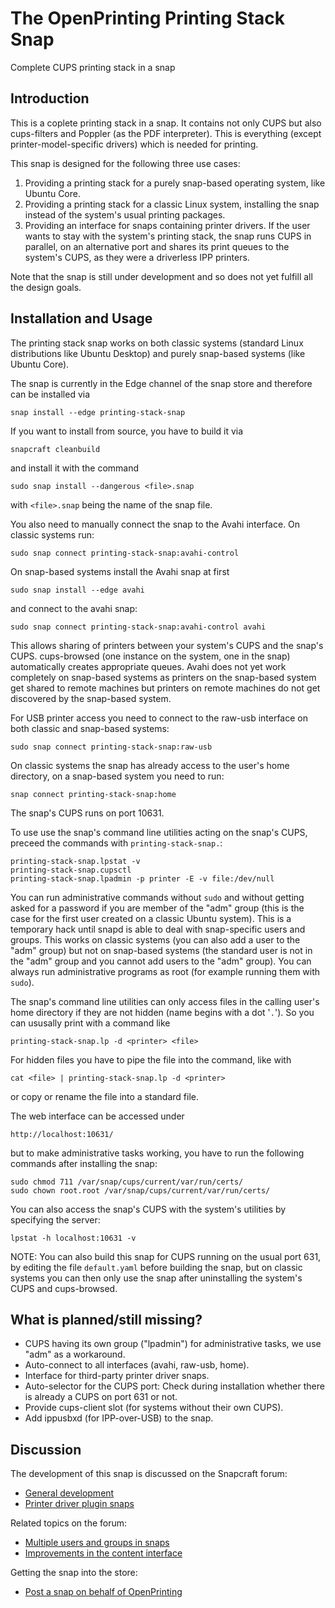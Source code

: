 # The OpenPrinting Printing Stack Snap

Complete CUPS printing stack in a snap

## Introduction

This is a coplete printing stack in a snap. It contains not only CUPS but also cups-filters and Poppler (as the PDF interpreter). This is
everything (except printer-model-specific drivers) which is needed for printing.

This snap is designed for the following three use cases:

1. Providing a printing stack for a purely snap-based operating system, like Ubuntu Core.
2. Providing a printing stack for a classic Linux system, installing the snap instead of the system's usual printing packages.
3. Providing an interface for snaps containing printer drivers. If the user wants to stay with the system's printing stack, the snap runs CUPS in parallel, on an alternative port and shares its print queues to the system's CUPS, as they were a driverless IPP printers.

Note that the snap is still under development and so does not yet fulfill all the design goals.

## Installation and Usage

The printing stack snap works on both classic systems (standard Linux distributions like Ubuntu Desktop) and purely snap-based systems (like Ubuntu Core).

The snap is currently in the Edge channel of the snap store and therefore can be installed via

```
snap install --edge printing-stack-snap
```

If you want to install from source, you have to build it via

```
snapcraft cleanbuild
```

and install it with the command

```
sudo snap install --dangerous <file>.snap
```

with `<file>.snap` being the name of the snap file.

You also need to manually connect the snap to the Avahi interface. On classic systems run:
```
sudo snap connect printing-stack-snap:avahi-control
```
On snap-based systems install the Avahi snap at first
```
sudo snap install --edge avahi
```
and connect to the avahi snap:
```
sudo snap connect printing-stack-snap:avahi-control avahi
```
This allows sharing of printers between your system's CUPS and the snap's CUPS. cups-browsed (one instance on the system, one in the snap) automatically creates appropriate queues. Avahi does not yet work completely on snap-based systems as printers on the snap-based system get shared to remote machines but printers on remote machines do not get discovered by the snap-based system.

For USB printer access you need to connect to the raw-usb interface on both classic and snap-based systems:
```
sudo snap connect printing-stack-snap:raw-usb
```

On classic systems the snap has already access to the user's home directory, on a snap-based system you need to run:
```
snap connect printing-stack-snap:home
```

The snap's CUPS runs on port 10631.

To use use the snap's command line utilities acting on the snap's CUPS, preceed the commands with `printing-stack-snap.`:
```
printing-stack-snap.lpstat -v
printing-stack-snap.cupsctl
printing-stack-snap.lpadmin -p printer -E -v file:/dev/null
```
You can run administrative commands without `sudo` and without getting asked for a password if you are member of the "adm" group (this is the case for the first user created on a classic Ubuntu system). This is a temporary hack until snapd is able to deal with snap-specific users and groups. This works on classic systems (you can also add a user to the "adm" group) but not on snap-based systems (the standard user is not in the "adm" group and you cannot add users to the "adm" group). You can always run administrative programs as root (for example running them with `sudo`).

The snap's command line utilities can only access files in the calling user's home directory if they are not hidden (name begins with a dot '`.`'). So you can ususally print with a command like
```
printing-stack-snap.lp -d <printer> <file>
```
For hidden files you have to pipe the file into the command, like with
```
cat <file> | printing-stack-snap.lp -d <printer>
```
or copy or rename the file into a standard file.

The web interface can be accessed under
```
http://localhost:10631/
```
but to make administrative tasks working, you have to run the following commands after installing the snap:
```
sudo chmod 711 /var/snap/cups/current/var/run/certs/
sudo chown root.root /var/snap/cups/current/var/run/certs/
```

You can also access the snap's CUPS with the system's utilities by specifying the server:
```
lpstat -h localhost:10631 -v
```
NOTE: You can also build this snap for CUPS running on the usual port 631, by editing the file `default.yaml` before building the snap, but on classic systems you can then only use the snap after uninstalling the system's CUPS and cups-browsed.


## What is planned/still missing?

* CUPS having its own group ("lpadmin") for administrative tasks, we use "adm" as a workaround.
* Auto-connect to all interfaces (avahi, raw-usb, home).
* Interface for third-party printer driver snaps.
* Auto-selector for the CUPS port: Check during installation whether there is already a CUPS on port 631 or not.
* Provide cups-client slot (for systems without their own CUPS).
* Add ippusbxd (for IPP-over-USB) to the snap.


## Discussion

The development of this snap is discussed on the Snapcraft forum:

* [General development](https://forum.snapcraft.io/t/snapping-cups-printing-stack-avahi-support-system-users-groups/1502)
* [Printer driver plugin snaps](https://forum.snapcraft.io/t/snapping-cups-drivers-as-plugins/1503)

Related topics on the forum:

* [Multiple users and groups in snaps](https://forum.snapcraft.io/t/multiple-users-and-groups-in-snaps/1461)
* [Improvements in the content interface](https://forum.snapcraft.io/t/improvements-in-the-content-interface/2387)

Getting the snap into the store:

* [Post a snap on behalf of OpenPrinting](https://forum.snapcraft.io/t/post-a-snap-on-behalf-of-openprinting/3757/1)
